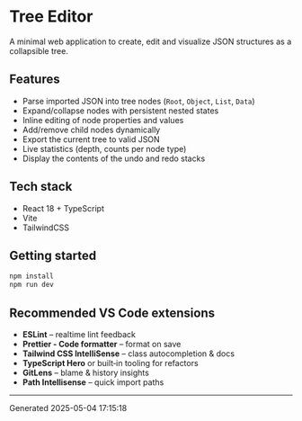 # Tree Editor

A minimal web application to create, edit and visualize JSON structures as a collapsible tree.

## Features

* Parse imported JSON into tree nodes (`Root`, `Object`, `List`, `Data`)
* Expand/collapse nodes with persistent nested states
* Inline editing of node properties and values
* Add/remove child nodes dynamically
* Export the current tree to valid JSON
* Live statistics (depth, counts per node type)
* Display the contents of the undo and redo stacks

## Tech stack

* React 18 + TypeScript
* Vite
* TailwindCSS

## Getting started

```bash
npm install
npm run dev
```

## Recommended VS Code extensions

* **ESLint** – realtime lint feedback  
* **Prettier - Code formatter** – format on save  
* **Tailwind CSS IntelliSense** – class autocompletion & docs  
* **TypeScript Hero** or built‑in tooling for refactors  
* **GitLens** – blame & history insights  
* **Path Intellisense** – quick import paths  

---
Generated 2025-05-04 17:15:18
